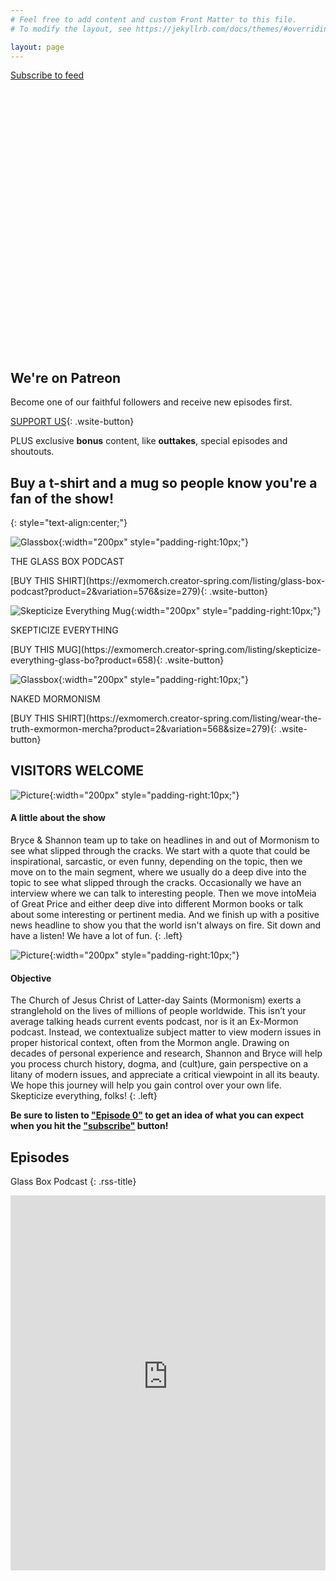 ```yaml
---
# Feel free to add content and custom Front Matter to this file.
# To modify the layout, see https://jekyllrb.com/docs/themes/#overriding-theme-defaults

layout: page
---
```


<!--
<div class="hero-image" style='background-image: linear-gradient(rgba(0, 0, 0, 0.5), rgba(0, 0, 0, 0.5)), url("GBP website cover.png"); height: 30em; background-position: center; background-repeat: no-repeat; background-size: cover; position: relative;'>
  <div class="hero-text" style='text-align: center; position: absolute; top: 50%; left: 50%; transform: translate(-50%, -50%); color: white; '>
    <h2>A PEEK INSIDE DEEP MORMON DOCTRINE & CULTURE</h2>
    <p>Host - Bryce Blankenagel</p>
    <p>Co-host - Shannon Grover</p>
  </div>
</div>
-->

<script>
  window.podcastData = {"title":"The Glassbox Podcast","subtitle":"Skepticize Everything!","description":"Glass Box Podcast takes a dive into a plethora of topics in and out of Mormonism. We start with a motivational, then headlines centered around the Mormon Church, recommend and review a TV show or movie that you NEED to check out, before we \"unbox\" deep Mormon doctrine. Sometimes we have a guest interview, or Mormon Leaks segment. Finally, we wrap up with a heartwarming headline you may have missed in all the chaos of current events. Hopefully we'll leave you feeling like the world isn't actually on fire in spite of what other media may have you believe.","cover":"GBPUpdate-small-res.jpg","feeds":[{"type":"audio","format":"mp3","url":"http://glassboxpodcast.libsyn.com/rss"}]}
</script>
<script class="podlove-subscribe-button" src="https://cdn.podlove.org/subscribe-button/javascripts/app.js" data-language="en" data-size="medium" data-json-data="podcastData" data-color="#f6b647"></script>
<noscript><a href="https://glassboxpodcast.libsyn.com/rss">Subscribe to feed</a></noscript>

<div class="hero-image" style='background-image: url("GBP website cover.png"); height: 30em'></div>

<!-- ![Glassbox](GBP website cover.png){} -->

<div class="patreon_section"  markdown=1>

## We're on Patreon

Become one of our faithful followers and receive new episodes first.


[<span class="wsite-button-inner">SUPPORT US</span>](https://www.patreon.com/GlassBoxPod){: .wsite-button}

PLUS exclusive **bonus** content, like **outtakes**, special episodes and shoutouts.

</div>


## Buy a t-shirt and a mug so people know you're a fan of the show!
{: style="text-align:center;"}

<div class="row">
  <div class="column3" markdown="1">

![Glassbox](gbp_shirt1.jpg){:width="200px" style="padding-right:10px;"}
<p>THE GLASS BOX PODCAST</p>
[<span class="wsite-button-inner">BUY THIS SHIRT</span>](https://exmomerch.creator-spring.com/listing/glass-box-podcast?product=2&variation=576&size=279){: .wsite-button}

  </div>
  <div class="column3" markdown="1">

![Skepticize Everything Mug](gbp_mug1.jpg){:width="200px" style="padding-right:10px;"}
<p>SKEPTICIZE EVERYTHING</p>
[<span class="wsite-button-inner">BUY THIS MUG</span>](https://exmomerch.creator-spring.com/listing/skepticize-everything-glass-bo?product=658){: .wsite-button}

  </div>
  <div class="column3" markdown="1">

![Glassbox](gbp_shirt2.jpg){:width="200px" style="padding-right:10px;"}
<p>NAKED MORMONISM</p>
[<span class="wsite-button-inner">BUY THIS SHIRT</span>](https://exmomerch.creator-spring.com/listing/wear-the-truth-exmormon-mercha?product=2&variation=568&size=279){: .wsite-button}

  </div>
</div>


## VISITORS WELCOME

<div class="row">
  <div class="column2" markdown="1">

![Picture](GBPUpdate-full-res.png){:width="200px" style="padding-right:10px;"}

#### A little about the show

Bryce & Shannon team up to take on headlines in and out of Mormonism to see
what slipped through the cracks. We start with a quote that could be
inspirational, sarcastic, or even funny, depending on the topic, then we move
on to the main segment, where we usually do a deep dive into the topic to see
what slipped through the cracks. Occasionally we have an interview where we can
talk to interesting people. Then we move intoMeia of Great Price and either
deep dive into different Mormon books or talk about some interesting or
pertinent media. And we finish up with a positive news headline to show you
that the world isn't always on fire. Sit down and have a listen! We have a lot
of fun.
{: .left}

  </div>
  <div class="column2" markdown="1">

![Picture](Objective.jpg){:width="200px" style="padding-right:10px;"}

#### Objective

The Church of Jesus Christ of Latter-day Saints (Mormonism) exerts a
stranglehold on the lives of millions of people worldwide. This isn’t your
average talking heads current events podcast, nor is it an Ex-Mormon podcast.
Instead, we contextualize subject matter to view modern issues in proper
historical context, often from the Mormon angle. Drawing on decades of personal
experience and research, Shannon and Bryce will help you process church
history, dogma, and (cult)ure, gain perspective on a litany of modern issues,
and appreciate a critical viewpoint in all its beauty. We hope this journey
will help you gain control over your own life. Skepticize everything, folks!
{: .left}

  </div>
</div>

**Be sure to listen to ["Episode
0"](https://glassboxpodcast.libsyn.com/ep-0-unboxing-the-glass-box-podcast-listen-first)
to get an idea of what you can expect when you hit the ["subscribe"](https://glassboxpodcast.libsyn.com/rss) button!**

## Episodes

<div class=rss-box markdown=1>

Glass Box Podcast
{: .rss-title}

<div id=episodelist />
<script>
const RSS_URL = `https://glassboxpodcast.libsyn.com/rss`;

fetch(RSS_URL)
  .then(response => response.text())
  .then(str => new window.DOMParser().parseFromString(str, "text/xml"))
  .then(data => {
    console.log(data);
    const items = Array.prototype.slice.apply(data.querySelectorAll("item"));
    let html = `<ul class=rss-items>`;
    items.slice(0,3).forEach(el => {
      html += `<li>
          <a href="${el.querySelector("link").innerText}" target="_blank" rel="noopener">${el.querySelector("title").innerHTML}</a>
<div>${el.querySelector("description").getInnerHTML().replace("]]>", "")}</div></li>`;
    });
    //document.getElementById("episodelist").insertAdjacentHTML("beforeend", html);
    document.getElementById("episodelist").innerHTML = html;
  });
</script>
</div>

<noscript><iframe iframebody="0" width="100%" height="600px" style="border:0px;" src="https://glassboxpodcast.libsyn.com/page/1/size/4" title="episodes"></noscript>

## Subscribe

TODO: do we want to keep the email list signup form?

